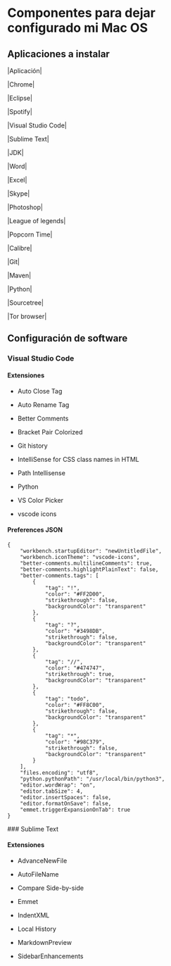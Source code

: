 # Componentes para dejar configurado mi Mac OS

## Aplicaciones a instalar
|Aplicación|

|Chrome|

|Eclipse|

|Spotify|

|Visual Studio Code|

|Sublime Text|

|JDK|

|Word|

|Excel|

|Skype|

|Photoshop|

|League of legends|

|Popcorn Time|

|Calibre|

|Git|

|Maven|

|Python|

|Sourcetree|

|Tor browser|

## Configuración de software

### Visual Studio Code

#### Extensiones
- Auto Close Tag

- Auto Rename Tag

- Better Comments

- Bracket Pair Colorized

- Git history

- IntelliSense for CSS class names in HTML

- Path Intellisense

- Python

- VS Color Picker

- vscode icons

#### Preferences JSON
```
{
	"workbench.startupEditor": "newUntitledFile",
	"workbench.iconTheme": "vscode-icons",
	"better-comments.multilineComments": true,
	"better-comments.highlightPlainText": false,
	"better-comments.tags": [
		{
			"tag": "!",
			"color": "#FF2D00",
			"strikethrough": false,
			"backgroundColor": "transparent"
		},
		{
			"tag": "?",
			"color": "#3498DB",
			"strikethrough": false,
			"backgroundColor": "transparent"
		},
		{
			"tag": "//",
			"color": "#474747",
			"strikethrough": true,
			"backgroundColor": "transparent"
		},
		{
			"tag": "todo",
			"color": "#FF8C00",
			"strikethrough": false,
			"backgroundColor": "transparent"
		},
		{
			"tag": "*",
			"color": "#98C379",
			"strikethrough": false,
			"backgroundColor": "transparent"
		}
	],
	"files.encoding": "utf8",
	"python.pythonPath": "/usr/local/bin/python3",
	"editor.wordWrap": "on",
	"editor.tabSize": 4,
	"editor.insertSpaces": false,
	"editor.formatOnSave": false,
	"emmet.triggerExpansionOnTab": true
}
```

### Sublime Text

#### Extensiones
- AdvanceNewFile

- AutoFileName

- Compare Side-by-side

- Emmet

- IndentXML

- Local History

- MarkdownPreview

- SidebarEnhancements
